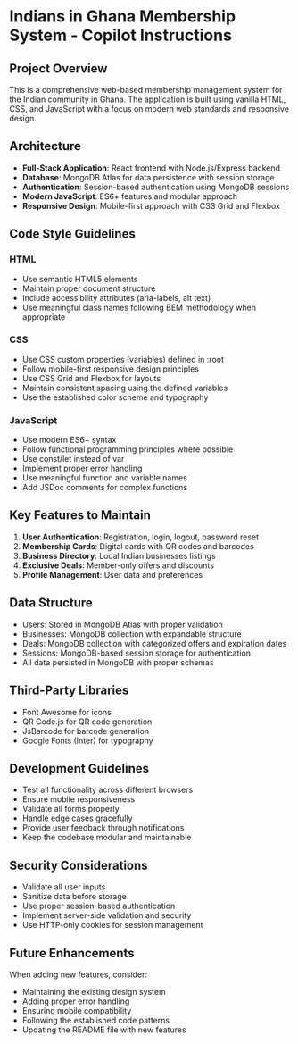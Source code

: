 <!-- Use this file to provide workspace-specific custom instructions to Copilot. For more details, visit https://code.visualstudio.com/docs/copilot/copilot-customization#_use-a-githubcopilotinstructionsmd-file -->

# Indians in Ghana Membership System - Copilot Instructions

## Project Overview
This is a comprehensive web-based membership management system for the Indian community in Ghana. The application is built using vanilla HTML, CSS, and JavaScript with a focus on modern web standards and responsive design.

## Architecture
- **Full-Stack Application**: React frontend with Node.js/Express backend
- **Database**: MongoDB Atlas for data persistence with session storage
- **Authentication**: Session-based authentication using MongoDB sessions
- **Modern JavaScript**: ES6+ features and modular approach
- **Responsive Design**: Mobile-first approach with CSS Grid and Flexbox

## Code Style Guidelines

### HTML
- Use semantic HTML5 elements
- Maintain proper document structure
- Include accessibility attributes (aria-labels, alt text)
- Use meaningful class names following BEM methodology when appropriate

### CSS
- Use CSS custom properties (variables) defined in :root
- Follow mobile-first responsive design principles
- Use CSS Grid and Flexbox for layouts
- Maintain consistent spacing using the defined variables
- Use the established color scheme and typography

### JavaScript
- Use modern ES6+ syntax
- Follow functional programming principles where possible
- Use const/let instead of var
- Implement proper error handling
- Use meaningful function and variable names
- Add JSDoc comments for complex functions

## Key Features to Maintain
1. **User Authentication**: Registration, login, logout, password reset
2. **Membership Cards**: Digital cards with QR codes and barcodes
3. **Business Directory**: Local Indian businesses listings
4. **Exclusive Deals**: Member-only offers and discounts
5. **Profile Management**: User data and preferences

## Data Structure
- Users: Stored in MongoDB Atlas with proper validation
- Businesses: MongoDB collection with expandable structure
- Deals: MongoDB collection with categorized offers and expiration dates
- Sessions: MongoDB-based session storage for authentication
- All data persisted in MongoDB with proper schemas

## Third-Party Libraries
- Font Awesome for icons
- QR Code.js for QR code generation
- JsBarcode for barcode generation
- Google Fonts (Inter) for typography

## Development Guidelines
- Test all functionality across different browsers
- Ensure mobile responsiveness
- Validate all forms properly
- Handle edge cases gracefully
- Provide user feedback through notifications
- Keep the codebase modular and maintainable

## Security Considerations
- Validate all user inputs
- Sanitize data before storage
- Use proper session-based authentication
- Implement server-side validation and security
- Use HTTP-only cookies for session management

## Future Enhancements
When adding new features, consider:
- Maintaining the existing design system
- Adding proper error handling
- Ensuring mobile compatibility
- Following the established code patterns
- Updating the README file with new features
